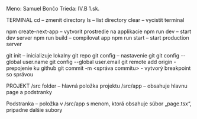 Meno: Samuel Bončo
Trieda: IV.B 1.sk.



TERMINAL
cd – zmenit directory
ls – list directory
clear – vycistit terminal

npm create-next-app – vytvorit prostredie na applikacie
npm run dev – start dev server
npm run build – compilovat app
npm run start – start production server

git init – inicializuje lokalny git repo
git config – nastavenie git
	git config --global user.name <github meno>
	git config --global user.email <github email>
git remote add origin <github link> - prepojenie ku github
git commit -m <správa commitu> - vytvorý breakpoint so správou 



PROJEKT
/src folder – hlavná položka projektu
/src/app – obsahuje hlavnu page a podstranky

Podstranka – položka v /src/app s menom, ktorá obsahuje súbor „page.tsx“, pripadne dalšie subory